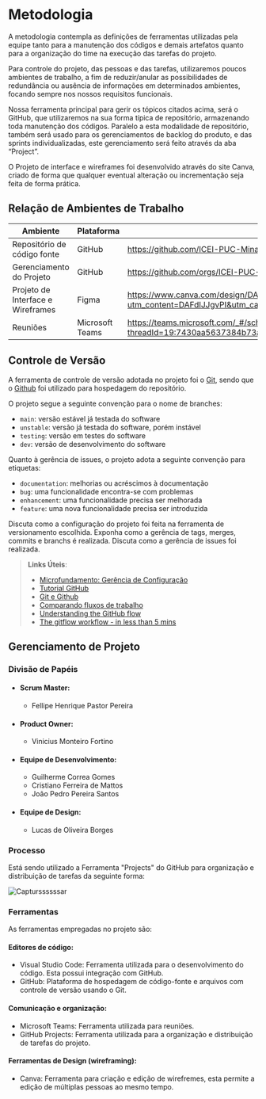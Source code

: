 
# Metodologia

A metodologia contempla as definições de ferramentas utilizadas pela equipe tanto para a manutenção dos códigos e demais artefatos quanto para a organização do time na execução das tarefas do projeto.

Para controle do projeto, das pessoas e das tarefas, utilizaremos poucos ambientes de trabalho, a fim de reduzir/anular as possibilidades de redundância ou ausência de informações em determinados ambientes, focando sempre nos nossos requisitos funcionais.

Nossa ferramenta principal para gerir os tópicos citados acima, será o GitHub, que utilizaremos na sua forma típica de repositório, armazenando toda manutenção dos códigos. Paralelo a esta modalidade de repositório, também será usado para os gerenciamentos de backlog do produto, e das sprints individualizadas, este gerenciamento será feito através da aba “Project”.

O Projeto de interface e wireframes foi desenvolvido através do site Canva, criado de forma que qualquer eventual alteração ou incrementação seja feita de forma prática.

## Relação de Ambientes de Trabalho

|     Ambiente  |    Plataforma      |     Link    |
|--------------------|------------------------------------|----------------------------------------|
| Repositório de código fonte | GitHub |  https://github.com/ICEI-PUC-Minas-PMV-ADS/pmv-ads-2023-1-e3-proj-mov-t7-estocaai  
|  Gerenciamento do Projeto |   GitHub  |https://github.com/orgs/ICEI-PUC-Minas-PMV-ADS/projects/322/views/1?layout=boardaguardando |  
|  Projeto de Interface e  Wireframes  | Figma  |  https://www.canva.com/design/DAFdIJJgvPI/JDl18NWAIuokLG-SKyn5fA/edit?utm_content=DAFdIJJgvPI&utm_campaign=designshare&utm_medium=link2&utm_source=sharebutton   |
|  Reuniões  |  Microsoft Teams  | https://teams.microsoft.com/_#/school/conversations/EstocaAi?threadId=19:7430aa5637384b73ac287b0f4db90d90@thread.tacv2&ctx=channel|
## Controle de Versão

A ferramenta de controle de versão adotada no projeto foi o
[Git](https://git-scm.com/), sendo que o [Github](https://github.com)
foi utilizado para hospedagem do repositório.

O projeto segue a seguinte convenção para o nome de branches:

- `main`: versão estável já testada do software
- `unstable`: versão já testada do software, porém instável
- `testing`: versão em testes do software
- `dev`: versão de desenvolvimento do software

Quanto à gerência de issues, o projeto adota a seguinte convenção para
etiquetas:

- `documentation`: melhorias ou acréscimos à documentação
- `bug`: uma funcionalidade encontra-se com problemas
- `enhancement`: uma funcionalidade precisa ser melhorada
- `feature`: uma nova funcionalidade precisa ser introduzida

Discuta como a configuração do projeto foi feita na ferramenta de versionamento escolhida. Exponha como a gerência de tags, merges, commits e branchs é realizada. Discuta como a gerência de issues foi realizada.

> **Links Úteis**:
> - [Microfundamento: Gerência de Configuração](https://pucminas.instructure.com/courses/87878/)
> - [Tutorial GitHub](https://guides.github.com/activities/hello-world/)
> - [Git e Github](https://www.youtube.com/playlist?list=PLHz_AreHm4dm7ZULPAmadvNhH6vk9oNZA)
>  - [Comparando fluxos de trabalho](https://www.atlassian.com/br/git/tutorials/comparing-workflows)
> - [Understanding the GitHub flow](https://guides.github.com/introduction/flow/)
> - [The gitflow workflow - in less than 5 mins](https://www.youtube.com/watch?v=1SXpE08hvGs)

## Gerenciamento de Projeto

### Divisão de Papéis

- #### Scrum Master: 
  - Fellipe Henrique Pastor Pereira
- #### Product Owner:
  - Vinicius Monteiro Fortino
- #### Equipe de Desenvolvimento:
  - Guilherme Correa Gomes
  - Cristiano Ferreira de Mattos
  - João Pedro Pereira Santos
- #### Equipe de Design:
  - Lucas de Oliveira Borges

### Processo

Está sendo utilizado a Ferramenta "Projects" do GitHub para organização e distribuição de tarefas da seguinte forma:

![Capturssssssar](https://user-images.githubusercontent.com/100283917/228700294-1e30711a-c671-418e-b37f-9daa0e222ca5.PNG)


### Ferramentas

As ferramentas empregadas no projeto são:

#### Editores de código: 

- Visual Studio Code: Ferramenta utilizada para o desenvolvimento do código. Esta possui integração com GitHub.
- GitHub:  Plataforma de hospedagem de código-fonte e arquivos com controle de versão usando o Git.

#### Comunicação e organização:

- Microsoft Teams: Ferramenta utilizada para reuniões.
- GitHub Projects: Ferramenta utilizada para a organização e distribuição de tarefas do projeto.

#### Ferramentas de Design (wireframing):

- Canva: Ferramenta para criação e edição de wirefremes, esta permite a edição de múltiplas pessoas ao mesmo tempo.
